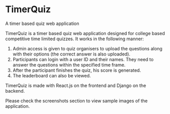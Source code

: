 # TimerQuiz
A timer based quiz web application

TimerQuiz is a timer based quiz web application designed for college based competitive time limited quizzes. 
It works in the following manner:
1. Admin access is given to quiz organisers to upload the questions along with their options (the correct answer is also uploaded).
2. Participants can login with a user ID and their names. They need to answer the questions within the specified time frame.
3. After the participant finishes the quiz, his score is generated.
4. The leaderboard can also be viewed. 

TimerQuiz is made with React.js on the frontend and Django on the backend. 

Please check the screenshots section to view sample images of the application.
